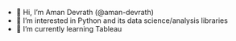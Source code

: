 - 👋 Hi, I’m Aman Devrath (@aman-devrath)
- 👀 I’m interested in Python and its data science/analysis libraries
- 🌱 I’m currently learning Tableau


<!---
aman-devrath/aman-devrath is a ✨ special ✨ repository because its `README.md` (this file) appears on your GitHub profile.
You can click the Preview link to take a look at your changes.
--->
